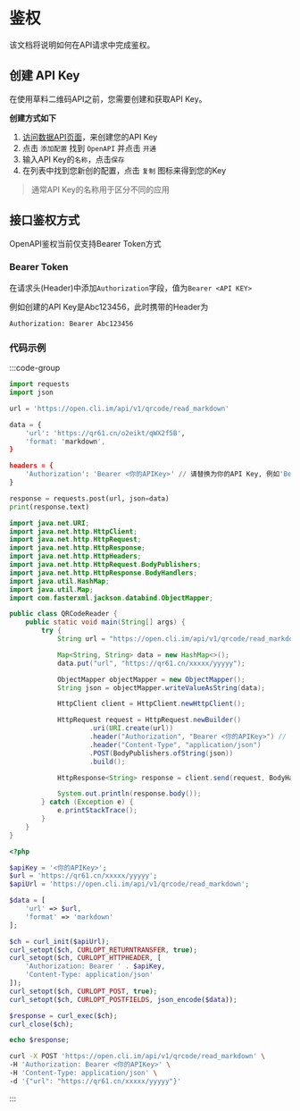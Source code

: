# 鉴权

该文档将说明如何在API请求中完成鉴权。

## 创建 API Key

在使用草料二维码API之前，您需要创建和获取API Key。

**创建方式如下**

1. [访问数据API页面](https://user.cli.im/opendata?withNav=1)，来创建您的API Key
2. 点击 `添加配置` 找到 `OpenAPI` 并点击 `开通`
3. 输入API Key的`名称`，点击`保存`
4. 在列表中找到您新创的配置，点击 `复制` 图标来得到您的Key

> 通常API Key的名称用于区分不同的应用

## 接口鉴权方式

OpenAPI鉴权当前仅支持Bearer Token方式

### Bearer Token

在请求头(Header)中添加`Authorization`字段，值为`Bearer <API KEY>`

例如创建的API Key是Abc123456，此时携带的Header为

```
Authorization: Bearer Abc123456
```

### 代码示例

:::code-group

```python [Python + requests]
import requests
import json

url = 'https://open.cli.im/api/v1/qrcode/read_markdown'

data = {
    'url': 'https://qr61.cn/o2eikt/qWX2f5B',
    'format: 'markdown',
}

headers = {
    'Authorization': 'Bearer <你的APIKey>' // 请替换为你的API Key, 例如'Bearer abc123456'
}

response = requests.post(url, json=data)
print(response.text)
```


```java [Java + HttpClient]
import java.net.URI;
import java.net.http.HttpClient;
import java.net.http.HttpRequest;
import java.net.http.HttpResponse;
import java.net.http.HttpHeaders;
import java.net.http.HttpRequest.BodyPublishers;
import java.net.http.HttpResponse.BodyHandlers;
import java.util.HashMap;
import java.util.Map;
import com.fasterxml.jackson.databind.ObjectMapper;

public class QRCodeReader {
    public static void main(String[] args) {
        try {
            String url = "https://open.cli.im/api/v1/qrcode/read_markdown";

            Map<String, String> data = new HashMap<>();
            data.put("url", "https://qr61.cn/xxxxx/yyyyy");

            ObjectMapper objectMapper = new ObjectMapper();
            String json = objectMapper.writeValueAsString(data);

            HttpClient client = HttpClient.newHttpClient();

            HttpRequest request = HttpRequest.newBuilder()
                    .uri(URI.create(url))
                    .header("Authorization", "Bearer <你的APIKey>") // 请替换为你的API Key, 例如'Bearer abc123456'
                    .header("Content-Type", "application/json")
                    .POST(BodyPublishers.ofString(json))
                    .build();

            HttpResponse<String> response = client.send(request, BodyHandlers.ofString());

            System.out.println(response.body());
        } catch (Exception e) {
            e.printStackTrace();
        }
    }
}
```

```php [PHP]
<?php

$apiKey = '<你的APIKey>';
$url = 'https://qr61.cn/xxxxx/yyyyy';
$apiUrl = 'https://open.cli.im/api/v1/qrcode/read_markdown';

$data = [
    'url' => $url,
    'format' => 'markdown'
];

$ch = curl_init($apiUrl);
curl_setopt($ch, CURLOPT_RETURNTRANSFER, true);
curl_setopt($ch, CURLOPT_HTTPHEADER, [
    'Authorization: Bearer ' . $apiKey,
    'Content-Type: application/json'
]);
curl_setopt($ch, CURLOPT_POST, true);
curl_setopt($ch, CURLOPT_POSTFIELDS, json_encode($data));

$response = curl_exec($ch);
curl_close($ch);

echo $response;
```



```bash [curl]
curl -X POST 'https://open.cli.im/api/v1/qrcode/read_markdown' \
-H 'Authorization: Bearer <你的APIKey>' \
-H 'Content-Type: application/json' \
-d '{"url": "https://qr61.cn/xxxxx/yyyyy"}'
```

:::